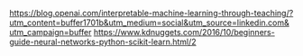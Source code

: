 https://blog.openai.com/interpretable-machine-learning-through-teaching/?utm_content=buffer1701b&utm_medium=social&utm_source=linkedin.com&utm_campaign=buffer
https://www.kdnuggets.com/2016/10/beginners-guide-neural-networks-python-scikit-learn.html/2
